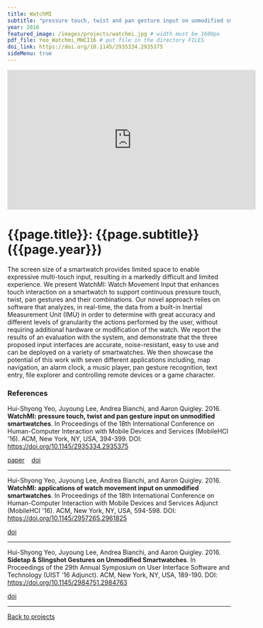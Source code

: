 ```yaml
---
title: WatchMI
subtitle: "pressure touch, twist and pan gesture input on unmodified smartwatches"
year: 2016
featured_image: /images/projects/watchmi.jpg # width must be 1600px	
pdf_file: Yeo_Watchmi_MHCI16 # put file in the directory FILES
doi_link: https://doi.org/10.1145/2935334.2935375
sideMenu: true
---
```




<iframe width="560" height="315" src="https://www.youtube.com/embed/74roE_cyafk" frameborder="0" allow="accelerometer; autoplay; encrypted-media; gyroscope; picture-in-picture" allowfullscreen></iframe>

<!-- DO NOT CHANGE MANUALLY -->
# {{page.title}}: {{page.subtitle}} ({{page.year}})

The screen size of a smartwatch provides limited space to enable expressive multi-touch input, resulting in a markedly difficult and limited experience. We present WatchMI: Watch Movement Input that enhances touch interaction on a smartwatch to support continuous pressure touch, twist, pan gestures and their combinations. Our novel approach relies on software that analyzes, in real-time, the data from a built-in Inertial Measurement Unit (IMU) in order to determine with great accuracy and different levels of granularity the actions performed by the user, without requiring additional hardware or modification of the watch. We report the results of an evaluation with the system, and demonstrate that the three proposed input interfaces are accurate, noise-resistant, easy to use and can be deployed on a variety of smartwatches. We then showcase the potential of this work with seven different applications including, map navigation, an alarm clock, a music player, pan gesture recognition, text entry, file explorer and controlling remote devices or a game character.


### References

Hui-Shyong Yeo, Juyoung Lee, Andrea Bianchi, and Aaron Quigley. 2016. **WatchMI: pressure touch, twist and pan gesture input on unmodified smartwatches**. In Proceedings of the 18th International Conference on Human-Computer Interaction with Mobile Devices and Services (MobileHCI '16). ACM, New York, NY, USA, 394-399. DOI: https://doi.org/10.1145/2935334.2935375

<!-- DO NOT CHANGE MANUALLY -->
<a href="http://makinteract.kaist.ac.kr/files/{{ page.year }}/{{ page.pdf_file }}" target="_blank">paper</a>&nbsp;&nbsp;&nbsp;
<a href="{{ page.doi_link }}" target="_blank">doi</a>

--- 

Hui-Shyong Yeo, Juyoung Lee, Andrea Bianchi, and Aaron Quigley. 2016. **WatchMI: applications of watch movement input on unmodified smartwatches**. In Proceedings of the 18th International Conference on Human-Computer Interaction with Mobile Devices and Services Adjunct (MobileHCI '16). ACM, New York, NY, USA, 594-598. DOI: https://doi.org/10.1145/2957265.2961825

<!-- DO NOT CHANGE MANUALLY -->
<a href="https://doi.org/10.1145/2957265.2961825" target="_blank">doi</a>

--- 

Hui-Shyong Yeo, Juyoung Lee, Andrea Bianchi, and Aaron Quigley. 2016. **Sidetap & Slingshot Gestures on Unmodified Smartwatches**. In Proceedings of the 29th Annual Symposium on User Interface Software and Technology (UIST '16 Adjunct). ACM, New York, NY, USA, 189-190. DOI: https://doi.org/10.1145/2984751.2984763

<!-- DO NOT CHANGE MANUALLY -->
<a href="https://doi.org/10.1145/2984751.2984763" target="_blank">doi</a>

--- 

<a href="/index.html" class="button button--large">Back to projects</a>